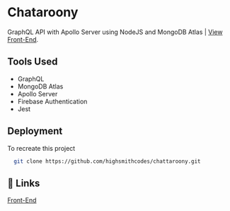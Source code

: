 # Chataroony
GraphQL API with Apollo Server using NodeJS and MongoDB Atlas
 | [View Front-End](#).

## Tools Used

- GraphQL
- MongoDB Atlas
- Apollo Server
- Firebase Authentication
- Jest

## Deployment

To recreate this project

```bash
  git clone https://github.com/highsmithcodes/chattaroony.git
```


## 🔗 Links
[Front-End](#)
